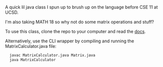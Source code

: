 A quick lil java class I spun up to brush up on the language before CSE 11 at UCSD.

I'm also taking MATH 18 so why not do some matrix operations and stuff?

To use this class, clone the repo to your computer and read the [docs](https://github.com/x0ba/java-matrix.git). 

Alternatively, use the CLI wrapper by compiling and running the MatrixCalculator.java file:

```bash
  javac MatrixCalculator.java Matrix.java
  java MatrixCalculator
  ```
```

